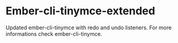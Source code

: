 # Ember-cli-tinymce-extended

Updated ember-cli-tinymce with redo and undo listeners.
For more informations check ember-cli-tinymce.

